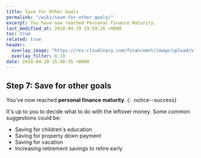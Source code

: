 ```yaml
---
title: Save for Other Goals
permalink: "/wiki/save-for-other-goals/"
excerpt: You have now reached Personal Finance Maturity.
last_modified_at: 2018-04-19 19:59:26 +0000
toc: true
related: true
header:
  overlay_image: "https://res.cloudinary.com/financemnl/image/upload/v1524808252/Header%20Images/pexels-photo-386025.jpg"
  overlay_filter: 0.10
date: 2018-04-20 15:50:35 +0000
---
```

## Step 7: Save for other goals

You've now reached **personal finance maturity**.
{: .notice--success}

It's up to you to decide what to do with the leftover money. Some common suggestions could be:


* Saving for children's education
* Saving for property down payment
* Saving for vacation
* Increasing retirement savings to retire early

